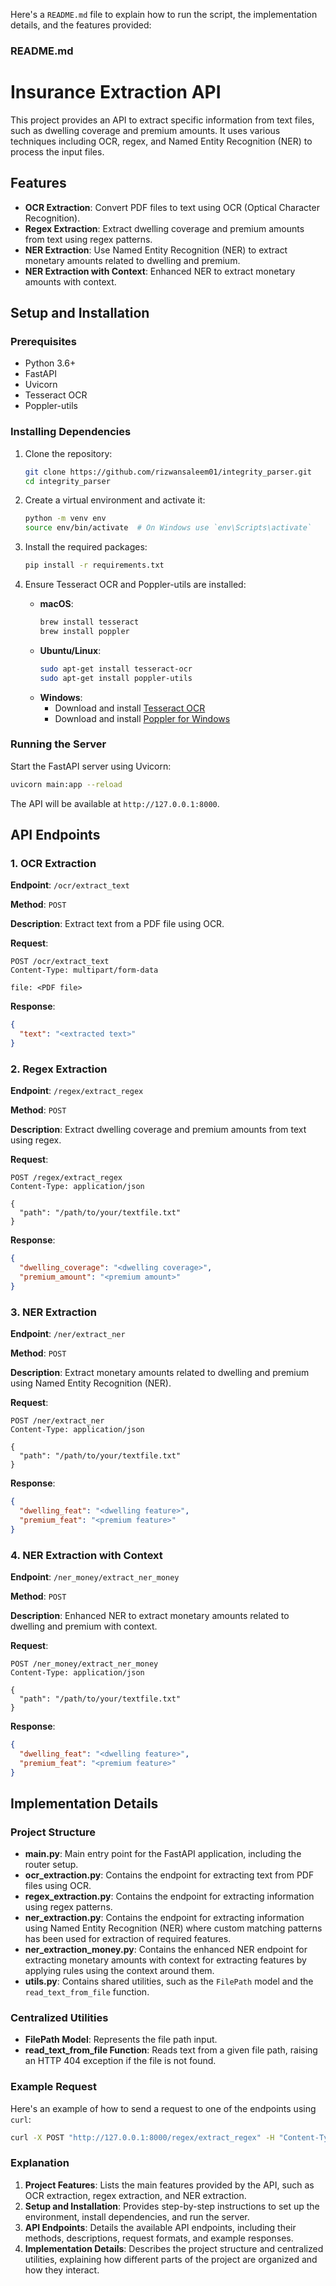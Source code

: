 Here's a `README.md` file to explain how to run the script, the implementation details, and the features provided:

### README.md


# Insurance Extraction API

This project provides an API to extract specific information from text files, such as dwelling coverage and premium amounts. It uses various techniques including OCR, regex, and Named Entity Recognition (NER) to process the input files.

## Features

- **OCR Extraction**: Convert PDF files to text using OCR (Optical Character Recognition).
- **Regex Extraction**: Extract dwelling coverage and premium amounts from text using regex patterns.
- **NER Extraction**: Use Named Entity Recognition (NER) to extract monetary amounts related to dwelling and premium.
- **NER Extraction with Context**: Enhanced NER to extract monetary amounts with context.

## Setup and Installation

### Prerequisites

- Python 3.6+
- FastAPI
- Uvicorn
- Tesseract OCR
- Poppler-utils

### Installing Dependencies

1. Clone the repository:
   ```bash
   git clone https://github.com/rizwansaleem01/integrity_parser.git
   cd integrity_parser
   ```

2. Create a virtual environment and activate it:
   ```bash
   python -m venv env
   source env/bin/activate  # On Windows use `env\Scripts\activate`
   ```

3. Install the required packages:
   ```bash
   pip install -r requirements.txt
   ```

4. Ensure Tesseract OCR and Poppler-utils are installed:
   - **macOS**:
     ```bash
     brew install tesseract
     brew install poppler
     ```
   - **Ubuntu/Linux**:
     ```bash
     sudo apt-get install tesseract-ocr
     sudo apt-get install poppler-utils
     ```
   - **Windows**:
     - Download and install [Tesseract OCR](https://github.com/UB-Mannheim/tesseract/wiki)
     - Download and install [Poppler for Windows](http://blog.alivate.com.au/poppler-windows/)

### Running the Server

Start the FastAPI server using Uvicorn:

```bash
uvicorn main:app --reload
```

The API will be available at `http://127.0.0.1:8000`.

## API Endpoints

### 1. OCR Extraction

**Endpoint**: `/ocr/extract_text`

**Method**: `POST`

**Description**: Extract text from a PDF file using OCR.

**Request**:
```http
POST /ocr/extract_text
Content-Type: multipart/form-data

file: <PDF file>
```

**Response**:
```json
{
  "text": "<extracted text>"
}
```

### 2. Regex Extraction

**Endpoint**: `/regex/extract_regex`

**Method**: `POST`

**Description**: Extract dwelling coverage and premium amounts from text using regex.

**Request**:
```http
POST /regex/extract_regex
Content-Type: application/json

{
  "path": "/path/to/your/textfile.txt"
}
```

**Response**:
```json
{
  "dwelling_coverage": "<dwelling coverage>",
  "premium_amount": "<premium amount>"
}
```

### 3. NER Extraction

**Endpoint**: `/ner/extract_ner`

**Method**: `POST`

**Description**: Extract monetary amounts related to dwelling and premium using Named Entity Recognition (NER).

**Request**:
```http
POST /ner/extract_ner
Content-Type: application/json

{
  "path": "/path/to/your/textfile.txt"
}
```

**Response**:
```json
{
  "dwelling_feat": "<dwelling feature>",
  "premium_feat": "<premium feature>"
}
```

### 4. NER Extraction with Context

**Endpoint**: `/ner_money/extract_ner_money`

**Method**: `POST`

**Description**: Enhanced NER to extract monetary amounts related to dwelling and premium with context.

**Request**:
```http
POST /ner_money/extract_ner_money
Content-Type: application/json

{
  "path": "/path/to/your/textfile.txt"
}
```

**Response**:
```json
{
  "dwelling_feat": "<dwelling feature>",
  "premium_feat": "<premium feature>"
}
```

## Implementation Details

### Project Structure

- **main.py**: Main entry point for the FastAPI application, including the router setup.
- **ocr_extraction.py**: Contains the endpoint for extracting text from PDF files using OCR.
- **regex_extraction.py**: Contains the endpoint for extracting information using regex patterns.
- **ner_extraction.py**: Contains the endpoint for extracting information using Named Entity Recognition (NER) where custom matching patterns has been used for extraction of required features.
- **ner_extraction_money.py**: Contains the enhanced NER endpoint for extracting monetary amounts with context for extracting features by applying rules using the context around them.
- **utils.py**: Contains shared utilities, such as the `FilePath` model and the `read_text_from_file` function.

### Centralized Utilities

- **FilePath Model**: Represents the file path input.
- **read_text_from_file Function**: Reads text from a given file path, raising an HTTP 404 exception if the file is not found.

### Example Request

Here's an example of how to send a request to one of the endpoints using `curl`:

```bash
curl -X POST "http://127.0.0.1:8000/regex/extract_regex" -H "Content-Type: application/json" -d '{"path": "/path/to/your/textfile.txt"}'
```



### Explanation

1. **Project Features**: Lists the main features provided by the API, such as OCR extraction, regex extraction, and NER extraction.
2. **Setup and Installation**: Provides step-by-step instructions to set up the environment, install dependencies, and run the server.
3. **API Endpoints**: Details the available API endpoints, including their methods, descriptions, request formats, and example responses.
4. **Implementation Details**: Describes the project structure and centralized utilities, explaining how different parts of the project are organized and how they interact.
